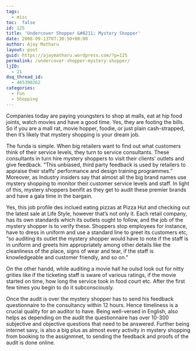 ```yaml
---
tags: 
  - misc
toc:  false
id: 125
title: 'Undercover Shopper &#8211; Mystery Shopper'
date: 2008-09-13T07:30:50+00:00
author: Ajay Matharu
layout: post
guid: https://ajaymatharu.wordpress.com/?p=125
permalink: /undercover-shopper-mystery-shopper/
ljID:
  - 21
dsq_thread_id:
  - 465390262
categories:
  - Fun
  - Shopping
---
```

Companies today are paying youngsters to shop at malls, eat at hip food joints, watch movies and have a good time. Yes, they are footing the bills. So if you are a mall rat, movie hopper, foodie, or just plain cash-strapped, then it&#8217;s likely that mystery shopping is your dream job.

The funda is simple. When big retailers want to find out what customers think of their service levels, they turn to service consultants. These consultants in turn hire mystery shoppers to visit their clients&#8217; outlets and give feedback. &#8220;This unbiased, third party feedback is used by retailers to appraise their staffs&#8217; performance and design training programmes.&#8221; Moreover, as Industry insiders say that almost all the big brand names use mystery shopping to monitor their customer service levels and staff. In light of this, mystery shoppers benifit as they get to audit these premier brands and have a gala time in the bargain.

Yes, this job profile des inclued eating pizzas at Pizza Hut and checking out the latest sale at Life Style, however that&#8217;s not only it. Each retail company, has its own standards which its outlets ought to follow, and the job of the mystery shopper is to verify these. Shoppers stop employees for instance, have to dress in uniform and use a standard line to greet its customers etc, &#8220;so auditing its outlet the mystery shopper would have to note if the staff is in uniform and greets him appropriately among other details like the cleanliness of the place, signs of wear and tear, if the staff is knowledgeable and customer friendly, and so on.&#8221;

On the other handd, while auditing a movie hall he oulsd look out for nitty grities like if the ticketing staff is sware of various ratings, if the movie started on time, how long the service took in food court etc. After the first few times you begin to do it subconsciously.

Once the audit is over the mystery shopper has to send his feedback questionnaire to the consultancy within 12 hours. Hence timeliness is a crucial quality for an auditor to have. Being well-versed in English, also helps as depending on the audit the questionnaire has over 10-300 subjective and objective questions that need to be answered. Further being internet savy, is also a big plus as almost every activity in mystery shopping from booking to the assignmnet, to sending the feedback and proofs of the audit is done online.
